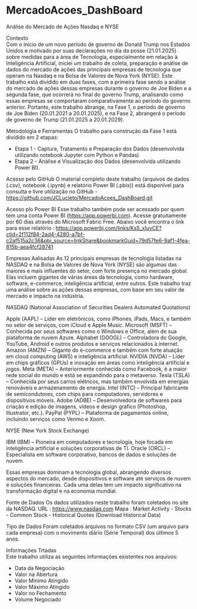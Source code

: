 # MercadoAcoes_DashBoard
Análise do Mercado de Ações Nasdaq e NYSE

Contexto  
Com o início de um novo período de governo de Donald Trump nos Estados Unidos e motivado por suas 
declarações no dia da posse (21.01.2025) sobre medidas para a área de Tecnologia, especialmente em 
relação à Inteligência Artificial, iniciei um trabalho de coleta, preparação e análise de dados do 
mercado de ações das principais empresas de tecnologia que operam na Nasdaq e na Bolsa de Valores 
de Nova York (NYSE).
Este trabalho está dividido em duas fases, com a primeira fase sendo a análise do mercado de ações 
dessas empresas durante o governo de Joe Biden e a segunda fase, que ocorrerá no final do governo 
Trump, analisando como essas empresas se comportaram comparativamente ao período do governo anterior.
Portanto, este trabalho abrange, na Fase 1, o período de governo de Joe Biden (20.01.2021 a 20.01.2025), 
e na Fase 2, abrangerá o período de governo de Trump (21.01.2025 a 20.01.2029).

Metodologia e Ferramentas
O trabalho para construção da  Fase 1 está dividido em 2 etapas:
- Etapa 1 - Captura, Tratamento e Preparação dos Dados (desenvolvida utilizando notebook Jupyter com Python e Pandas)
- Etapa 2 - Análise e Visualização dos Dados (desenvolvida utilizando Power BI).

Acesso pelo GitHub
O material completo deste trabalho (arquivos de dados (.csv), notebook (.ipynb) e relatório Power BI (.pbix)) está disponível 
para consulta e livre utilização no GitHub - https://github.com/JCLucieto/MercadoAcoes_DashBoard.git

Acesso plo Power BI
Esse trabalho também pode ser acessado por quem tem uma conta Power BI (https://app.powerbi.com).
Acesse gratuitamente por 60 dias através do Microsoft Fabric Free.
Abaixo você encontra o link para esse relatório :
https://app.powerbi.com/links/Ks5_xIuvCE?ctid=2f112f84-2ad4-4280-a7bf-c2af515a2c36&pbi_source=linkShare&bookmarkGuid=79d57fe6-9af1-4fea-815b-aea4fcf28741

Empresas Aalisadas
As 12 principais empresas de tecnologia listadas na NASDAQ e na Bolsa de Valores de Nova York (NYSE) são algumas das maiores e mais influentes do setor, com forte presença no mercado global. Elas incluem gigantes de várias áreas da tecnologia, como hardware, software, e-commerce, inteligência artificial, entre outros. Este trabalho traz uma análise sobre as ações dessas empresas, com base em seu valor de mercado e impacto na indústria.

NASDAQ (National Association of Securities Dealers Automated Quotations)

Apple (AAPL) – Líder em eletrônicos, como iPhones, iPads, Macs, e também no setor de serviços, com iCloud e Apple Music.
Microsoft (MSFT) – Conhecida por seus softwares como o Windows e Office, além de sua plataforma de nuvem Azure.
Alphabet (GOOGL) – Controladora do Google, YouTube, Android e outros produtos e serviços relacionados à internet.
Amazon (AMZN) – Gigante do e-commerce e também com forte atuação em cloud computing (AWS) e inteligência artificial.
NVIDIA (NVDA) – Líder em chips gráficos (GPUs) e inovação em áreas como inteligência artificial e jogos.
Meta (META) – Anteriormente conhecida como Facebook, é a maior rede social do mundo e está se expandindo para o metaverso.
Tesla (TSLA) – Conhecida por seus carros elétricos, mas também envolvida em energias renováveis e armazenamento de energia.
Intel (INTC) – Principal fabricante de semicondutores, com chips para computadores, servidores e dispositivos móveis.
Adobe (ADBE) – Desenvolvedora de softwares para criação e edição de imagens, vídeos e design gráfico (Photoshop, Illustrator, etc.).
PayPal (PYPL) – Plataforma de pagamentos online, incluindo serviços como Venmo e Xoom.

NYSE (New York Stock Exchange)

IBM (IBM) – Pioneira em computadores e tecnologia, hoje focada em inteligência artificial e soluções corporativas de TI.
Oracle (ORCL) – Especialista em software corporativo, bancos de dados e soluções de nuvem. 

Essas empresas dominam a tecnologia global, abrangendo diversos aspectos do mercado, desde dispositivos e software até serviços 
de nuvem e soluções financeiras. Cada uma delas tem um impacto significativo na transformação digital e na economia mundial.

Fonte de Dados
Os dados utilizados neste trabalho foram coletados no site da NASDAQ.
URL   : https://www.nasdaq.com
Mapa : Market Activity - Stocks - Common Stock - Historical Quotes (Download Historical Data)

Tipo de Dados
Foram coletados arquivos no formato CSV (um arquivo para cada empresa) com o movimento diário (Série Temporal) dos últimos 5 anos.

Informações Trtadas  
Este trabalho utiliza as seguintes informações existentes nos arquivos:
- Data da Negociação
- Valor na Abertura
- Valor Mínimo Atingido
- Valor Máximo Atingido
- Valor no Fechamento
- Volume Negociado
